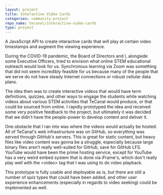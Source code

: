 ```yaml
---
layout: project
title: Interactive Video Cards
categories: community-project
repo_name: tecanal/interactive-video-cards
type: project
---
```


A JavaScript API to create interactive cards that will play at certain video timestamps and augment the viewing experience.

During the COVID-19 pandemic, the Board of Directors and I, alongside some Executive Officers, tried to envision what online STEM educational outreach would look for us. Synchronous learning via Zoom was something that did not seem incredibly feasible for us because many of the people that we serve do not have steady Internet connections or robust cellular data plans. 

The idea then was to create interactive videos that would have term definitions, quizzes, and other ways to engage the students while watching videos about various STEM activities that TeCanal would produce, or that could be sourced from online. I rapidly prototyped the idea and received some very positive feedback to the project, but ultimately it was decided that we didn't have the people-power to develop content and deliver it.

One obstacle that I ran into was where the videos would actually be hosted. All of TeCanal's web infrastructure was on GitHub, so everything was served through GitHub's servers. This is great for static content, but heavy files like video content was gonna be a struggle, especially because large binary files aren't really well-suited for GitHub, save for GitHub LFS. YouTube would have been the prime hosting service, except for YouTube has a very weird embed system that is done via iFrame's, which don't really play well with the &lt;video> tag that I was using to do video playback.

This prototype is fully usable and deployable as is, but there are still a number of quiz types that could have been added, and other user experience enhancements (especially in regards to video seeking) could be implemented as well.